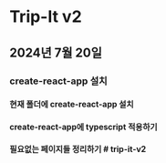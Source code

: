 # Trip-It v2

## 2024년 7월 20일 
### create-react-app 설치 
#### 현재 폴더에 create-react-app 설치 
#### create-react-app에 typescript 적용하기 
#### 필요없는 페이지들 정리하기 #   t r i p - i t - v 2  
 